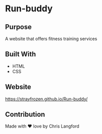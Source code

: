 # Run-buddy

## Purpose
A website that offers fitness training services

## Built With
* HTML
* CSS

## Website
https://strayfrozen.github.io/Run-buddy/

## Contribution
Made with ❤️ love by Chris Langford
